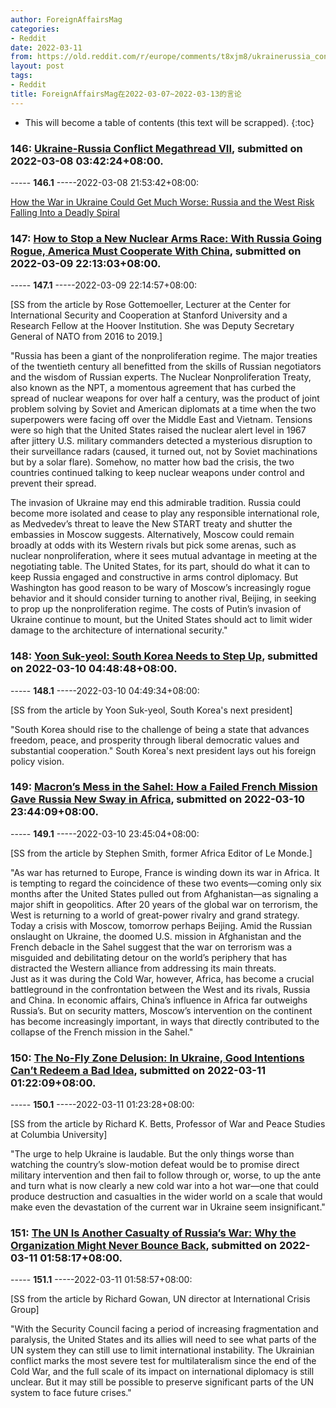 ```yaml
---
author: ForeignAffairsMag
categories:
- Reddit
date: 2022-03-11
from: https://old.reddit.com/r/europe/comments/t8xjm8/ukrainerussia_conflict_megathread_vii/
layout: post
tags:
- Reddit
title: ForeignAffairsMag在2022-03-07~2022-03-13的言论
---
```


* This will become a table of contents (this text will be scrapped).
{:toc}

### 146: [Ukraine-Russia Conflict Megathread VII](https://old.reddit.com/r/europe/comments/t8xjm8/ukrainerussia_conflict_megathread_vii/), submitted on 2022-03-08 03:42:24+08:00.

----- __146.1__ -----2022-03-08 21:53:42+08:00:

[How the War in Ukraine Could Get Much Worse: Russia and the West Risk Falling Into a Deadly Spiral](https://www.foreignaffairs.com/articles/ukraine/2022-03-08/how-war-ukraine-could-get-much-worse)

### 147: [How to Stop a New Nuclear Arms Race: With Russia Going Rogue, America Must Cooperate With China](https://old.reddit.com/r/geopolitics/comments/ta8oge/how_to_stop_a_new_nuclear_arms_race_with_russia/), submitted on 2022-03-09 22:13:03+08:00.

----- __147.1__ -----2022-03-09 22:14:57+08:00:

\[SS from the article by Rose Gottemoeller, Lecturer at the Center for International Security and Cooperation at Stanford University and a Research Fellow at the Hoover Institution. She was Deputy Secretary General of NATO from 2016 to 2019.\]

"Russia has been a giant of the nonproliferation regime. The major treaties of the twentieth century all benefitted from the skills of Russian negotiators and the wisdom of Russian experts. The Nuclear Nonproliferation Treaty, also known as the NPT, a momentous agreement that has curbed the spread of nuclear weapons for over half a century, was the product of joint problem solving by Soviet and American diplomats at a time when the two superpowers were facing off over the Middle East and Vietnam. Tensions were so high that the United States raised the nuclear alert level in 1967 after jittery U.S. military commanders detected a mysterious disruption to their surveillance radars (caused, it turned out, not by Soviet machinations but by a solar flare). Somehow, no matter how bad the crisis, the two countries continued talking to keep nuclear weapons under control and prevent their spread.

The invasion of Ukraine may end this admirable tradition. Russia could become more isolated and cease to play any responsible international role, as Medvedev’s threat to leave the New START treaty and shutter the embassies in Moscow suggests. Alternatively, Moscow could remain broadly at odds with its Western rivals but pick some arenas, such as nuclear nonproliferation, where it sees mutual advantage in meeting at the negotiating table. The United States, for its part, should do what it can to keep Russia engaged and constructive in arms control diplomacy. But Washington has good reason to be wary of Moscow’s increasingly rogue behavior and it should consider turning to another rival, Beijing, in seeking to prop up the nonproliferation regime. The costs of Putin’s invasion of Ukraine continue to mount, but the United States should act to limit wider damage to the architecture of international security."

### 148: [Yoon Suk-yeol: South Korea Needs to Step Up](https://old.reddit.com/r/geopolitics/comments/tah87d/yoon_sukyeol_south_korea_needs_to_step_up/), submitted on 2022-03-10 04:48:48+08:00.

----- __148.1__ -----2022-03-10 04:49:34+08:00:

\[SS from the article by Yoon Suk-yeol, South Korea's next president\]

"South Korea should rise to the challenge of being a state that advances freedom, peace, and prosperity through liberal democratic values and substantial cooperation." South Korea's next president lays out his foreign policy vision.

### 149: [Macron’s Mess in the Sahel: How a Failed French Mission Gave Russia New Sway in Africa](https://old.reddit.com/r/Africa/comments/tb1ihl/macrons_mess_in_the_sahel_how_a_failed_french/), submitted on 2022-03-10 23:44:09+08:00.

----- __149.1__ -----2022-03-10 23:45:04+08:00:

\[SS from the article by Stephen Smith, former Africa Editor of Le Monde.\]

"As war has returned to Europe, France is winding down its war in Africa. It is tempting to regard the coincidence of these two events—coming only six months after the United States pulled out from Afghanistan—as signaling a major shift in geopolitics. After 20 years of the global war on terrorism, the West is returning to a world of great-power rivalry and grand strategy. Today a crisis with Moscow, tomorrow perhaps Beijing. Amid the Russian onslaught on Ukraine, the doomed U.S. mission in Afghanistan and the French debacle in the Sahel suggest that the war on terrorism was a misguided and debilitating detour on the world’s periphery that has distracted the Western alliance from addressing its main threats.  
Just as it was during the Cold War, however, Africa, has become a crucial battleground in the confrontation between the West and its rivals, Russia and China. In economic affairs, China’s influence in Africa far outweighs Russia’s. But on security matters, Moscow’s intervention on the continent has become increasingly important, in ways that directly contributed to the collapse of the French mission in the Sahel."

### 150: [The No-Fly Zone Delusion: In Ukraine, Good Intentions Can’t Redeem a Bad Idea](https://old.reddit.com/r/geopolitics/comments/tb3q8c/the_nofly_zone_delusion_in_ukraine_good/), submitted on 2022-03-11 01:22:09+08:00.

----- __150.1__ -----2022-03-11 01:23:28+08:00:

\[SS from the article by Richard K. Betts, Professor of War and Peace Studies at Columbia University\]

"The urge to help Ukraine is laudable. But the only things worse than watching the country’s slow-motion defeat would be to promise direct military intervention and then fail to follow through or, worse, to up the ante and turn what is now clearly a new cold war into a hot war—one that could produce destruction and casualties in the wider world on a scale that would make even the devastation of the current war in Ukraine seem insignificant."

### 151: [The UN Is Another Casualty of Russia’s War: Why the Organization Might Never Bounce Back](https://old.reddit.com/r/TrueReddit/comments/tb4ihz/the_un_is_another_casualty_of_russias_war_why_the/), submitted on 2022-03-11 01:58:17+08:00.

----- __151.1__ -----2022-03-11 01:58:57+08:00:

\[SS from the article by Richard Gowan, UN director at International Crisis Group\]

"With the Security Council facing a period of increasing fragmentation and paralysis, the United States and its allies will need to see what parts of the UN system they can still use to limit international instability. The Ukrainian conflict marks the most severe test for multilateralism since the end of the Cold War, and the full scale of its impact on international diplomacy is still unclear. But it may still be possible to preserve significant parts of the UN system to face future crises."

